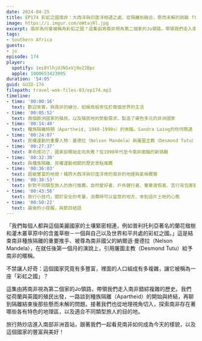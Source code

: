```yaml
---
date: 2024-04-25
title: EP174 彩虹之國南非：大西洋與印度洋相遇之處，從隔離到融合，懸而未解的挑戰 ft. Jo
image: https://i.imgur.com/oWtajRl.jpg
excerpt: 南非為何會被稱為彩虹之國？這集由將南非視為第二個家的Jo領路，帶領我們走入南非錯綜複雜的歷史，並從地理視角切入，探索南非存在著哪些各有特色的地理區，以及適合不同類型旅人的目的地。
tags:
- Southern Africa
guests:
- jo
episode: 174
player:
  spotify: 1ei8YlhjUJNSxVj0o22Bpc
  apple: 1000653423995
duration: '54:05'
guid: GUID-174
filepath: travel-wok-files-03/ep174.mp3
timeline:
- time: '00:00:16'
  text: 歡迎來賓，與南非的緣分，如候鳥般來往於兩個世界的生活
- time: '00:05:52'
  text: 兩個歐洲國家的殖民，以及殖民地的勞動需求，製造了膚色多元的非洲國家
- time: '00:14:40'
  text: 種族隔離時期（Apartheid, 1948-1990s）的來臨，Sandra Laing的坎坷際遇
- time: '00:24:07'
  text: 民權運動的重要人物：曼德拉（Nelson Mandela）與屠圖主教（Desmond Tutu）
- time: '00:27:37'
  text: 革命成功了，國家卻開始走向失敗？從1990年代至今南非面臨的新挑戰
- time: '00:32:30'
  text: 與種族隔離、民權運動相關的歷史景點推薦
- time: '00:36:03'
  text: 超級豐富的地貌！橫跨大西洋與印度洋岸的南非的地理與氣候概覽
- time: '00:38:53'
  text: 針對不同類型旅人的旅行推薦，自然愛好者、戶外健行者、奢華渡假者、苦行背包客能如何玩南非
- time: '00:43:56'
  text: 旅行小技巧，關於安全的考量，消費時可以留意的地方，來到這片土地的心態
- time: '00:50:22'
  text: 最後的小提醒，與節目結語
---
```

「我們每個人都與這個美麗國家的土壤緊密相連，例如普利托利亞著名的蘭花楹樹和灌木叢草原中的含羞草樹－一個與自己以及世界和平共處的彩虹之國。」這是結束南非種族隔離的重要推手、被尊為南非國父的納爾遜·曼德拉（Nelson Mandela），在就任後第一個月的演說上，引用屠圖主教（Desmond Tutu）給予南非的暱稱。

不禁讓人好奇：這個國家究竟有多豐富，裡面的人口組成有多複雜，讓它被稱為一座「彩虹之國」？

這集由將南非視為第二個家的Jo領路，帶領我們走入南非錯綜複雜的歷史。我們從荷蘭與英國的殖民出發，一路談到種族隔離（Apartheid）的開始與終結，再聊到隔離結束後那些懸而未解的問題。接著我們也從地理視角切入，探索南非存在著哪些各有特色的地理區，以及適合不同類型旅人的目的地。

旅行熱炒店進入南部非洲首站，跟著我們一起看見南非如何成為今天的樣貌，以及這個國家的豐富與美好！

